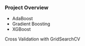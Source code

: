### Project Overview

 - AdaBoost
- Gradient Boosting
- XGBoost

Cross Validation with GridSearchCV


